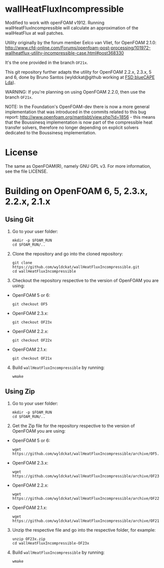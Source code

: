wallHeatFluxIncompressible
==========================

Modified to work with openFOAM v1912. Running wallHeatFluxIncompressible will calculate an approximation of the wallHeatFlux at wall patches.



Utility originally by the forum member Eelco van Vliet, for OpenFOAM 2.1.0: http://www.cfd-online.com/Forums/openfoam-post-processing/101972-wallheatflux-utility-incompressible-case.html#post368330

It's the one provided in the branch `OF21x`.

This git repository further adapts the utility for OpenFOAM 2.2.x, 2.3.x, 5 and 6, done by Bruno Santos (wyldckat@github working at [FSD blueCAPE Lda](http://www.bluecape.com.pt)).

WARNING: If you're planning on using OpenFOAM 2.2.0, then use the branch `OF21x`.

NOTE: In the Foundation's OpenFOAM-dev there is now a more general implementation that was introduced in the commits related to this bug report: http://www.openfoam.org/mantisbt/view.php?id=1856 - this means that the Boussinesq implementation is now part of the compressible heat transfer solvers, therefore no longer depending on explicit solvers dedicated to the Boussinesq implementation.


License
=======

The same as OpenFOAM(R), namely GNU GPL v3. For more information, see the file LICENSE.


Building on OpenFOAM 6, 5, 2.3.x, 2.2.x, 2.1.x
==============================================

Using Git
---------

  1. Go to your user folder:

     ```
     mkdir -p $FOAM_RUN
     cd $FOAM_RUN/..
     ```

  2. Clone the repository and go into the cloned repository:

     ```
     git clone https://github.com/wyldckat/wallHeatFluxIncompressible.git
     cd wallHeatFluxIncompressible
     ```

  3. Checkout the repository respective to the version of OpenFOAM you are using:

   * OpenFOAM 5 or 6:

     ```
     git checkout OF5
     ```

   * OpenFOAM 2.3.x:

     ```
     git checkout OF23x
     ```

   * OpenFOAM 2.2.x:

     ```
     git checkout OF22x
     ```

   * OpenFOAM 2.1.x:

     ```
     git checkout OF21x
     ```

  4. Build `wallHeatFluxIncompressible` by running:

     ```
     wmake
     ```


Using Zip
---------

  1. Go to your user folder:

     ```
     mkdir -p $FOAM_RUN
     cd $FOAM_RUN/..
     ```

  2. Get the Zip file for the repository respective to the version of OpenFOAM you are using:

   * OpenFOAM 5 or 6:

     ```
     wget https://github.com/wyldckat/wallHeatFluxIncompressible/archive/OF5.zip
     ```

   * OpenFOAM 2.3.x:

     ```
     wget https://github.com/wyldckat/wallHeatFluxIncompressible/archive/OF23x.zip
     ```

   * OpenFOAM 2.2.x:

     ```
     wget https://github.com/wyldckat/wallHeatFluxIncompressible/archive/OF22x.zip
     ```

   * OpenFOAM 2.1.x:

     ```
     wget https://github.com/wyldckat/wallHeatFluxIncompressible/archive/OF21x.zip
     ```

  3. Unzip the respective file and go into the respective folder, for example:

     ```
     unzip OF23x.zip
     cd wallHeatFluxIncompressible-OF23x
     ```

  4. Build `wallHeatFluxIncompressible` by running:

     ```
     wmake
     ```
